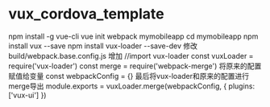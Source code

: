 # vux_cordova_template

npm install -g vue-cli
vue init webpack mymobileapp
cd mymobileapp
npm install vux --save
npm install vux-loader --save-dev
修改 build/webpack.base.config.js
增加 //import vux-loader
const vuxLoader = require('vux-loader')
const merge = require('webpack-merge')
将原来的配置赋值给变量 const webpackConfig = {}
最后将vux-loader和原来的配置进行merge导出
module.exports = vuxLoader.merge(webpackConfig, {
  plugins: ['vux-ui']
})

